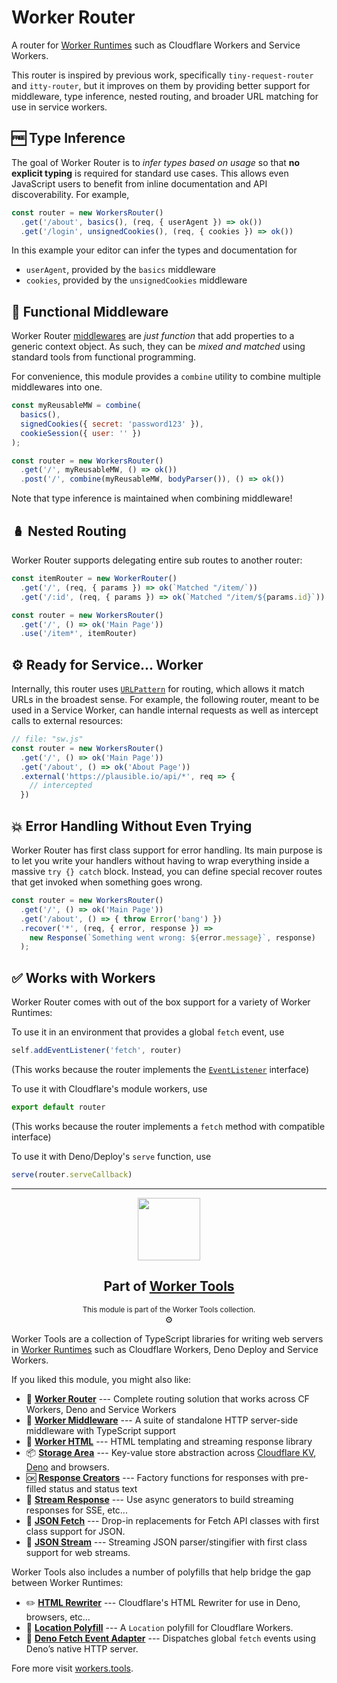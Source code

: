 # Worker Router
A router for [Worker Runtimes](https://workers.js.org) such as Cloudflare Workers and Service Workers.

This router is inspired by previous work, specifically `tiny-request-router` and `itty-router`, but it
improves on them by providing better support for middleware, type inference, nested routing, and broader URL matching for use in service workers.

## 🆓 Type Inference
The goal of Worker Router is to *infer types based on usage* so that **no explicit typing** is required for standard use cases.
This allows even JavaScript users to benefit from inline documentation and API discoverability. For example,

```js
const router = new WorkersRouter()
  .get('/about', basics(), (req, { userAgent }) => ok())
  .get('/login', unsignedCookies(), (req, { cookies }) => ok())
```

In this example your editor can infer the types and documentation for
  - `userAgent`, provided by the `basics` middleware 
  - `cookies`, provided by the `unsignedCookies` middleware 


## 🔋 Functional Middleware
Worker Router [middlewares](https://workers.tools/middleware) are *just function* that add properties to a generic context object. 
As such, they can be *mixed and matched* using standard tools from functional programming.

For convenience, this module provides a `combine` utility to combine multiple middlewares into one.

```js
const myReusableMW = combine(
  basics(), 
  signedCookies({ secret: 'password123' }), 
  cookieSession({ user: '' })
);

const router = new WorkersRouter()
  .get('/', myReusableMW, () => ok())
  .post('/', combine(myReusableMW, bodyParser()), () => ok())
```

Note that type inference is maintained when combining middleware!


## 🪆 Nested Routing
Worker Router supports delegating entire sub routes to another router:

```js
const itemRouter = new WorkerRouter()
  .get('/', (req, { params }) => ok(`Matched "/item/`))
  .get('/:id', (req, { params }) => ok(`Matched "/item/${params.id}`))

const router = new WorkersRouter()
  .get('/', () => ok('Main Page'))
  .use('/item*', itemRouter)
```


## ⚙️ Ready for Service... Worker
Internally, this router uses [`URLPattern`](https://web.dev/urlpattern/) for routing, which allows it match URLs in the broadest sense. 
For example, the following router, meant to be used in a Service Worker, can handle internal requests as well as intercept calls to external resources:

```js
// file: "sw.js"
const router = new WorkersRouter()
  .get('/', () => ok('Main Page'))
  .get('/about', () => ok('About Page'))
  .external('https://plausible.io/api/*', req => {
    // intercepted
  })
```

## 💥 Error Handling Without Even Trying
Worker Router has first class support for error handling. Its main purpose is to let you write your handlers without having to wrap everything inside a massive `try {} catch` block. Instead, you can define special recover routes that get invoked when something goes wrong. 

```js
const router = new WorkersRouter()
  .get('/', () => ok('Main Page'))
  .get('/about', () => { throw Error('bang') })
  .recover('*', (req, { error, response }) => 
    new Response(`Something went wrong: ${error.message}`, response)
  );
```

## ✅ Works with Workers
Worker Router comes with out of the box support for a variety of Worker Runtimes:

To use it in an environment that provides a global `fetch` event, use

```js
self.addEventListener('fetch', router)
```

(This works because the router implements the [`EventListener`](https://developer.mozilla.org/en-US/docs/Web/API/EventListener) interface)

To use it with Cloudflare's module workers, use

```js
export default router
```

(This works because the router implements a `fetch` method with compatible interface)

To use it with Deno/Deploy's `serve` function, use

```js
serve(router.serveCallback)
```

<!-- While Worker Router is influenced by earlier work, it is __not in the tradition__ of express, koa and other modify-in-place routers, save for aspects of its high level  API.
At it's core, Worker Router is a function of `(req: Request, ctx: Context) => Promise<Response>`. In this model, 
middleware is another function that *adds* properties to the context, which is fully tracked by the type system. Conversely, middleware that is not applied is also absent and not polluting the context object. -->

--------

<center>
  <a href="https://workers.tools"><img src="https://workers.tools/assets/img/logo.svg" width="100" height="100" /></a>
  <h2>Part of <a href="https://workers.tools">Worker Tools</a></h2>
  <p><small>This module is part of the Worker Tools collection.</small><br/>⚙</p>
</center>

Worker Tools are a collection of TypeScript libraries for writing web servers in [Worker Runtimes](https://workers.js.org) such as Cloudflare Workers, Deno Deploy and Service Workers. 

If you liked this module, you might also like:

- 🧭 [__Worker Router__][router] --- Complete routing solution that works across CF Workers, Deno and Service Workers
- 🔋 [__Worker Middleware__][middleware] --- A suite of standalone HTTP server-side middleware with TypeScript support
- 📄 [__Worker HTML__][html] --- HTML templating and streaming response library
- 📦 [__Storage Area__][kv-storage] --- Key-value store abstraction across [Cloudflare KV][cloudflare-kv-storage], [Deno][deno-kv-storage] and browsers.
- 🆗 [__Response Creators__][response-creators] --- Factory functions for responses with pre-filled status and status text
- 🎏 [__Stream Response__][stream-response] --- Use async generators to build streaming responses for SSE, etc...
- 🥏 [__JSON Fetch__][json-fetch] --- Drop-in replacements for Fetch API classes with first class support for JSON.
- 🦑 [__JSON Stream__][json-stream] --- Streaming JSON parser/stingifier with first class support for web streams.

Worker Tools also includes a number of polyfills that help bridge the gap between Worker Runtimes:
- ✏️ [__HTML Rewriter__][html-rewriter] --- Cloudflare's HTML Rewriter for use in Deno, browsers, etc...
- 📍 [__Location Polyfill__][location-polyfill] --- A `Location` polyfill for Cloudflare Workers.
- 🦕 [__Deno Fetch Event Adapter__][deno-fetch-event-adapter] --- Dispatches global `fetch` events using Deno’s native HTTP server.

[router]: https://workers.tools/router
[middleware]: https://workers.tools/middleware
[html]: https://workers.tools/html
[kv-storage]: https://workers.tools/kv-storage
[cloudflare-kv-storage]: https://workers.tools/cloudflare-kv-storage
[deno-kv-storage]: https://workers.tools/deno-kv-storage
[kv-storage-polyfill]: https://workers.tools/kv-storage-polyfill
[response-creators]: https://workers.tools/response-creators
[stream-response]: https://workers.tools/stream-response
[json-fetch]: https://workers.tools/json-fetch
[json-stream]: https://workers.tools/json-stream
[request-cookie-store]: https://workers.tools/request-cookie-store
[extendable-promise]: https://workers.tools/extendable-promise
[html-rewriter]: https://workers.tools/html-rewriter
[location-polyfill]: https://workers.tools/location-polyfill
[deno-fetch-event-adapter]: https://workers.tools/deno-fetch-event-adapter

Fore more visit [workers.tools](https://workers.tools).
